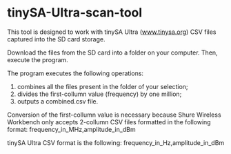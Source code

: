 # tinySA-Ultra-scan-tool
This tool is designed to work with tinySA Ultra (www.tinysa.org) CSV files captured into the SD card storage.

Download the files from the SD card into a folder on your computer. Then, execute the program.

The program executes the following operations:
1) combines all the files present in the folder of your selection;
2) divides the first-collumn value (frequency) by one million;
3) outputs a combined.csv file.
 
Conversion of the first-collumn value is necessary because Shure Wireless Workbench only accepts 2-collumn CSV files formatted in the following format:
    frequency_in_MHz,amplitude_in_dBm

tinySA Ultra CSV format is the following:
    frequency_in_Hz,amplitude_in_dBm
